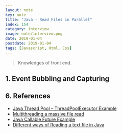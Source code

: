 ```yaml
---
layout: note
key: note
title: "Java - Read Files in Parallel"
index: 154
category: interview
image: note/interview.png
date: 2019-01-04
postdate: 2019-01-04
tags: [Javascript, Html, Css]
---
```


> Knowledges of front end.

## 1. Event Bubbling and Capturing

## 6. References
* [Java Thread Pool – ThreadPoolExecutor Example](https://howtodoinjava.com/java/multi-threading/java-thread-pool-executor-example/)
* [Multithreading a massive file read](https://stackoverflow.com/questions/10624899/multithreading-a-massive-file-read)
* [Java Callable Future Example](https://www.journaldev.com/1090/java-callable-future-example)
* [Different ways of Reading a text file in Java](https://www.geeksforgeeks.org/different-ways-reading-text-file-java/)
